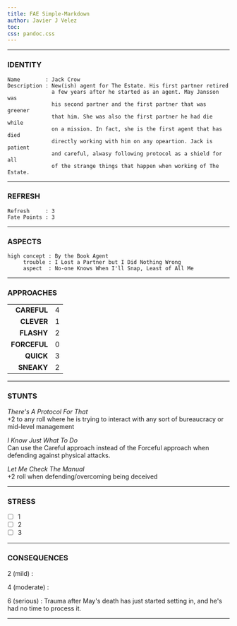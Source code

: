 ```yaml
---
title: FAE Simple-Markdown
author: Javier J Velez
toc:
css: pandoc.css
---
```


---

### IDENTITY

```
Name        : Jack Crow
Description : New(ish) agent for The Estate. His first partner retired 
              a few years after he started as an agent. May Jansson was 
              his second partner and the first partner that was greener 
              that him. She was also the first partner he had die while 
              on a mission. In fact, she is the first agent that has died 
              directly working with him on any opeartion. Jack is patient 
              and careful, alwasy following protocol as a shield for all 
              of the strange things that happen when working of The Estate.
```

---

### REFRESH

```
Refresh     : 3
Fate Points : 3
```

---

### ASPECTS

```
high concept : By the Book Agent
     trouble : I Lost a Partner but I Did Nothing Wrong
     aspect  : No-one Knows When I'll Snap, Least of All Me
```

---

### APPROACHES

| | |
| ----------: | :---------------- |
|**CAREFUL**  | 4 |
|**CLEVER**   | 1 |
|**FLASHY**   | 2 |
|**FORCEFUL** | 0 |
|**QUICK**    | 3 |
|**SNEAKY**   | 2 |

---

### STUNTS

_There's A Protocol For That_\
+2 to any roll where he is trying to interact with any sort of bureaucracy or mid-level management

_I Know Just What To Do_\
Can use the Careful approach instead of the Forceful approach when defending against physical attacks.

_Let Me Check The Manual_\
+2 roll when defending/overcoming being deceived

---

### STRESS

- [ ] 1
- [ ] 2
- [ ] 3

---

### CONSEQUENCES

2 (mild)
:

4 (moderate)
:

6 (serious)
: Trauma after May's death has just started setting in, and he's had no time to process it.

---

